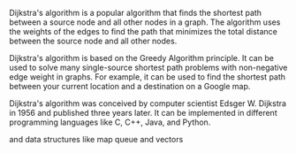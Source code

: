 Dijkstra's algorithm is a popular algorithm that finds the shortest path between a source node and all other nodes in a graph. The algorithm uses the weights of the edges to find the path that minimizes the total distance between the source node and all other nodes. 

Dijkstra's algorithm is based on the Greedy Algorithm principle. It can be used to solve many single-source shortest path problems with non-negative edge weight in graphs. For example, it can be used to find the shortest path between your current location and a destination on a Google map. 

Dijkstra's algorithm was conceived by computer scientist Edsger W. Dijkstra in 1956 and published three years later. It can be implemented in different programming languages like C, C++, Java, and Python.

and data structures like map queue and vectors 